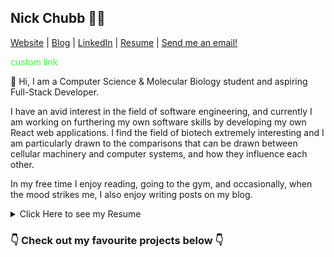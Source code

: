 ## Nick Chubb 👨‍💻

[Website](https://nickchubb.ca) | [Blog](https://chubb.blog) | [LinkedIn](https://www.linkedin.com/in/nickrchubb/) | [Resume](https://nickchubb.github.io/resume/) | [Send me an email!](mailto://nick@nickchubb.ca)

<a href="https://www.google.com/" style="color: #33ff33; text-decoration: none;">custom link</a>

👋 Hi, I am a Computer Science & Molecular Biology student and aspiring Full-Stack Developer.

I have an avid interest in the field of software engineering, and currently I am working on furthering my own software skills by developing my own React web applications.  I find the field of biotech extremely interesting and I am particularly drawn to the comparisons that can be drawn between cellular machinery and computer systems, and how they influence each other.

In my free time I enjoy reading, going to the gym, and occasionally, when the mood strikes me, I also enjoy writing posts on my blog.

<details>
<summary>Click Here to see my Resume</summary>
<br>
<img src="https://raw.githubusercontent.com/NickChubb/resume/main/Nicholas_Chubb_SWE_Resume-1.png" title="resume">
</details>


### 👇 Check out my favourite projects below 👇
